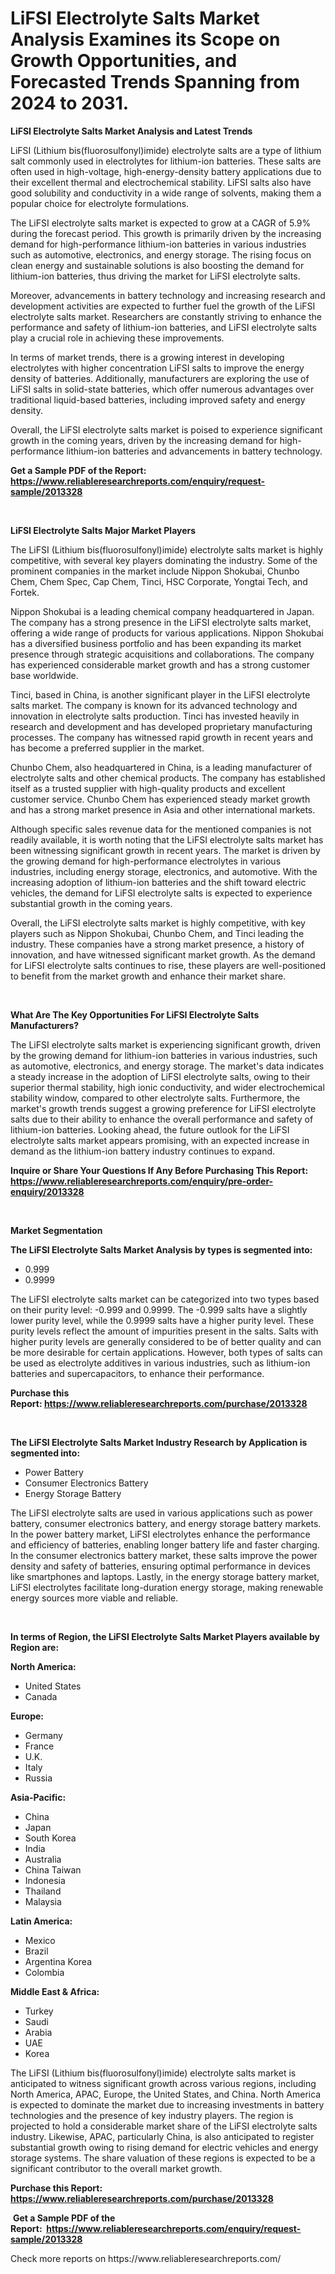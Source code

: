 <p><h1>LiFSI Electrolyte Salts Market Analysis Examines its Scope on Growth Opportunities, and Forecasted Trends Spanning from 2024 to 2031.</h1></p><p><strong>LiFSI Electrolyte Salts Market Analysis and Latest Trends</strong></p>
<p><p>LiFSI (Lithium bis(fluorosulfonyl)imide) electrolyte salts are a type of lithium salt commonly used in electrolytes for lithium-ion batteries. These salts are often used in high-voltage, high-energy-density battery applications due to their excellent thermal and electrochemical stability. LiFSI salts also have good solubility and conductivity in a wide range of solvents, making them a popular choice for electrolyte formulations.</p><p>The LiFSI electrolyte salts market is expected to grow at a CAGR of 5.9% during the forecast period. This growth is primarily driven by the increasing demand for high-performance lithium-ion batteries in various industries such as automotive, electronics, and energy storage. The rising focus on clean energy and sustainable solutions is also boosting the demand for lithium-ion batteries, thus driving the market for LiFSI electrolyte salts.</p><p>Moreover, advancements in battery technology and increasing research and development activities are expected to further fuel the growth of the LiFSI electrolyte salts market. Researchers are constantly striving to enhance the performance and safety of lithium-ion batteries, and LiFSI electrolyte salts play a crucial role in achieving these improvements.</p><p>In terms of market trends, there is a growing interest in developing electrolytes with higher concentration LiFSI salts to improve the energy density of batteries. Additionally, manufacturers are exploring the use of LiFSI salts in solid-state batteries, which offer numerous advantages over traditional liquid-based batteries, including improved safety and energy density.</p><p>Overall, the LiFSI electrolyte salts market is poised to experience significant growth in the coming years, driven by the increasing demand for high-performance lithium-ion batteries and advancements in battery technology.</p></p>
<p><strong>Get a Sample PDF of the Report:&nbsp; <a href="https://www.reliableresearchreports.com/enquiry/request-sample/2013328">https://www.reliableresearchreports.com/enquiry/request-sample/2013328</a></strong></p>
<p>&nbsp;</p>
<p><strong>LiFSI Electrolyte Salts Major Market Players</strong></p>
<p><p>The LiFSI (Lithium bis(fluorosulfonyl)imide) electrolyte salts market is highly competitive, with several key players dominating the industry. Some of the prominent companies in the market include Nippon Shokubai, Chunbo Chem, Chem Spec, Cap Chem, Tinci, HSC Corporate, Yongtai Tech, and Fortek.</p><p>Nippon Shokubai is a leading chemical company headquartered in Japan. The company has a strong presence in the LiFSI electrolyte salts market, offering a wide range of products for various applications. Nippon Shokubai has a diversified business portfolio and has been expanding its market presence through strategic acquisitions and collaborations. The company has experienced considerable market growth and has a strong customer base worldwide.</p><p>Tinci, based in China, is another significant player in the LiFSI electrolyte salts market. The company is known for its advanced technology and innovation in electrolyte salts production. Tinci has invested heavily in research and development and has developed proprietary manufacturing processes. The company has witnessed rapid growth in recent years and has become a preferred supplier in the market.</p><p>Chunbo Chem, also headquartered in China, is a leading manufacturer of electrolyte salts and other chemical products. The company has established itself as a trusted supplier with high-quality products and excellent customer service. Chunbo Chem has experienced steady market growth and has a strong market presence in Asia and other international markets.</p><p>Although specific sales revenue data for the mentioned companies is not readily available, it is worth noting that the LiFSI electrolyte salts market has been witnessing significant growth in recent years. The market is driven by the growing demand for high-performance electrolytes in various industries, including energy storage, electronics, and automotive. With the increasing adoption of lithium-ion batteries and the shift toward electric vehicles, the demand for LiFSI electrolyte salts is expected to experience substantial growth in the coming years.</p><p>Overall, the LiFSI electrolyte salts market is highly competitive, with key players such as Nippon Shokubai, Chunbo Chem, and Tinci leading the industry. These companies have a strong market presence, a history of innovation, and have witnessed significant market growth. As the demand for LiFSI electrolyte salts continues to rise, these players are well-positioned to benefit from the market growth and enhance their market share.</p></p>
<p>&nbsp;</p>
<p><strong>What Are The Key Opportunities For LiFSI Electrolyte Salts Manufacturers?</strong></p>
<p><p>The LiFSI electrolyte salts market is experiencing significant growth, driven by the growing demand for lithium-ion batteries in various industries, such as automotive, electronics, and energy storage. The market's data indicates a steady increase in the adoption of LiFSI electrolyte salts, owing to their superior thermal stability, high ionic conductivity, and wider electrochemical stability window, compared to other electrolyte salts. Furthermore, the market's growth trends suggest a growing preference for LiFSI electrolyte salts due to their ability to enhance the overall performance and safety of lithium-ion batteries. Looking ahead, the future outlook for the LiFSI electrolyte salts market appears promising, with an expected increase in demand as the lithium-ion battery industry continues to expand.</p></p>
<p><strong>Inquire or Share Your Questions If Any Before Purchasing This Report: <a href="https://www.reliableresearchreports.com/enquiry/pre-order-enquiry/2013328">https://www.reliableresearchreports.com/enquiry/pre-order-enquiry/2013328</a></strong></p>
<p>&nbsp;</p>
<p><strong>Market Segmentation</strong></p>
<p><strong>The LiFSI Electrolyte Salts Market Analysis by types is segmented into:</strong></p>
<p><ul><li>0.999</li><li>0.9999</li></ul></p>
<p><p>The LiFSI electrolyte salts market can be categorized into two types based on their purity level: -0.999 and 0.9999. The -0.999 salts have a slightly lower purity level, while the 0.9999 salts have a higher purity level. These purity levels reflect the amount of impurities present in the salts. Salts with higher purity levels are generally considered to be of better quality and can be more desirable for certain applications. However, both types of salts can be used as electrolyte additives in various industries, such as lithium-ion batteries and supercapacitors, to enhance their performance.</p></p>
<p><strong>Purchase this Report:&nbsp;<a href="https://www.reliableresearchreports.com/purchase/2013328">https://www.reliableresearchreports.com/purchase/2013328</a></strong></p>
<p>&nbsp;</p>
<p><strong>The LiFSI Electrolyte Salts Market Industry Research by Application is segmented into:</strong></p>
<p><ul><li>Power Battery</li><li>Consumer Electronics Battery</li><li>Energy Storage Battery</li></ul></p>
<p><p>The LiFSI electrolyte salts are used in various applications such as power battery, consumer electronics battery, and energy storage battery markets. In the power battery market, LiFSI electrolytes enhance the performance and efficiency of batteries, enabling longer battery life and faster charging. In the consumer electronics battery market, these salts improve the power density and safety of batteries, ensuring optimal performance in devices like smartphones and laptops. Lastly, in the energy storage battery market, LiFSI electrolytes facilitate long-duration energy storage, making renewable energy sources more viable and reliable.</p></p>
<p>&nbsp;</p>
<p><strong>In terms of Region, the LiFSI Electrolyte Salts Market Players available by Region are:</strong></p>
<p>
    <p> <strong> North America: </strong>
        <ul>
            <li>United States</li>
            <li>Canada</li>
        </ul>
        </p> 
    <p> <strong> Europe: </strong>
        <ul>
            <li>Germany</li>
            <li>France</li>
            <li>U.K.</li>
            <li>Italy</li>
            <li>Russia</li>
        </ul>
        </p> 
    <p> <strong> Asia-Pacific: </strong>
        <ul>
            <li>China</li>
            <li>Japan</li>
            <li>South Korea</li>
            <li>India</li>
            <li>Australia</li>
            <li>China Taiwan</li>
            <li>Indonesia</li>
            <li>Thailand</li>
            <li>Malaysia</li>
        </ul>
        </p> 
    <p> <strong> Latin America: </strong>
        <ul>
            <li>Mexico</li>
            <li>Brazil</li>
            <li>Argentina Korea</li>
            <li>Colombia</li>
        </ul>
        </p> 
    <p> <strong> Middle East & Africa: </strong>
        <ul>
            <li>Turkey</li>
            <li>Saudi</li>
            <li>Arabia</li>
            <li>UAE</li>
            <li>Korea</li>
        </ul>
    </p>
    </p>
<p><p>The LiFSI (Lithium bis(fluorosulfonyl)imide) electrolyte salts market is anticipated to witness significant growth across various regions, including North America, APAC, Europe, the United States, and China. North America is expected to dominate the market due to increasing investments in battery technologies and the presence of key industry players. The region is projected to hold a considerable market share of the LiFSI electrolyte salts industry. Likewise, APAC, particularly China, is also anticipated to register substantial growth owing to rising demand for electric vehicles and energy storage systems. The share valuation of these regions is expected to be a significant contributor to the overall market growth.</p></p>
<p><strong>Purchase this Report: <a href="https://www.reliableresearchreports.com/purchase/2013328">https://www.reliableresearchreports.com/purchase/2013328</a></strong></p>
<p>&nbsp;<strong>Get a Sample PDF of the Report:&nbsp;&nbsp;<a href="https://www.reliableresearchreports.com/enquiry/request-sample/2013328">https://www.reliableresearchreports.com/enquiry/request-sample/2013328</a></strong></p>
<p><strong></strong></p>
<p>Check more reports on https://www.reliableresearchreports.com/</p>